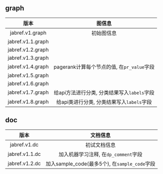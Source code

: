 ## graph

|       版本        |                   图信息                    |
| :---------------: | :-----------------------------------------: |
|  jabref.v1.graph  |                 初始图信息                  |
| jabref.v1.1.graph |                                             |
| jabref.v1.2.graph |                                             |
| jabref.v1.3.graph |                                             |
| jabref.v1.4.graph | pagerank计算每个节点的值, 在`pr_value`字段  |
| jabref.v1.5.graph |                                             |
| jabref.v1.6.graph |                                             |
| jabref.v1.7.graph | 给api方法进行分类, 分类结果写入`labels`字段 |
| jabref.v1.8.graph |  给api类进行分类, 分类结果写入`labels`字段  |



## doc

|      版本      |                    文档信息                    |
| :------------: | :--------------------------------------------: |
|  jabref.v1.dc  |                  初试文档信息                  |
| jabref.v1.1.dc |      加入机器学习注释, 在`dp_comment`字段      |
| jabref.v1.2.dc | 加入sample_code(最多5个), 在`sample_code`字段 |
